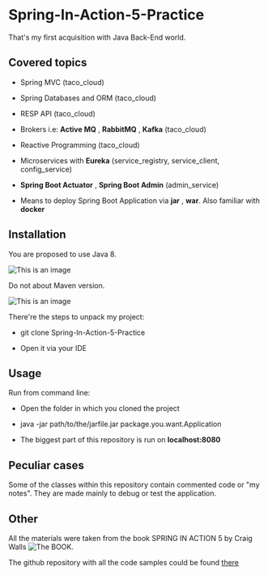 # Spring-In-Action-5-Practice

That's my first acquisition with Java Back-End world.

## Covered topics

* Spring MVC (taco_cloud)

* Spring Databases and ORM (taco_cloud)
 
* RESP API (taco_cloud)

* Brokers i.e: **Active MQ** , **RabbitMQ** , **Kafka** (taco_cloud)

* Reactive Programming (taco_cloud)

* Microservices with **Eureka** (service_registry, service_client, config_service)

* **Spring Boot Actuator** , **Spring Boot Admin**   (admin_service)

* Means to deploy Spring Boot Application via **jar** , **war**. Also familiar with **docker** 

## Installation

You are proposed to use Java 8.

![This is an image](https://i.ibb.co/LNW93hG/javaversion.png)

Do not about Maven version.

![This is an image](https://i.ibb.co/kSLL33z/image.png)

There're the steps to unpack my project: 

* git clone Spring-In-Action-5-Practice

* Open it via your IDE

## Usage

Run from command line: 

* Open the folder in which you cloned the project

* java -jar path/to/the/jarfile.jar package.you.want.Application 

* The biggest part of this repository is run on **localhost:8080**

## Peculiar cases

Some of the classes within this repository contain commented code or "my notes".
They are made mainly to debug or test the application. 


## Other
 
All the materials were taken from the book SPRING IN ACTION 5 by Craig Walls ![The BOOK](https://i.ibb.co/b2jW1Rt/image.png).

The github repository with all the code samples could be found [there](https://github.com/habuma/spring-in-action-5-samples)
